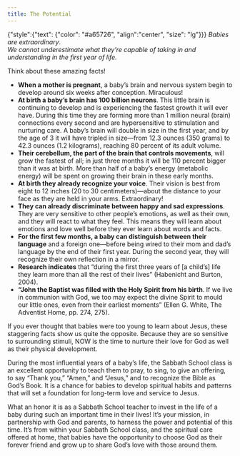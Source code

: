 ```yaml
---
title: The Potential
---
```


{"style":{"text": {"color": "#a65726", "align":"center", "size": "lg"}}}
_Babies are extraordinary_.\
_We cannot underestimate what they’re capable of taking in and understanding in the first year of life._

Think about these amazing facts!


+ **When a mother is pregnant**, a baby’s brain and nervous system begin to develop around six weeks after conception. Miraculous!
+ **At birth a baby’s brain has 100 billion neurons**. This little brain is continuing to develop and is experiencing the fastest growth it will ever have. During this time they are forming more than 1 million neural (brain) connections every second and are hypersensitive to stimulation and nurturing care. A baby’s brain will double in size in the first year, and by the age of 3 it will have tripled in size—from 12.3 ounces (350 grams) to 42.3 ounces (1.2 kilograms), reaching 80 percent of its adult volume.
+ **Their cerebellum, the part of the brain that controls movements**, will grow the fastest of all; in just three months it will be 110 percent bigger than it was at birth. More than half of a baby’s energy (metabolic energy) will be spent on growing their brain in these early months.
+ **At birth they already recognize your voice**. Their vision is best from eight to 12 inches (20 to 30 centimeters)—about the distance to your face as they are held in your arms. Extraordinary!
+ **They can already discriminate between happy and sad expressions**. They are very sensitive to other people’s emotions, as well as their own, and they will react to what they feel. This means they will learn about emotions and love well before they ever learn about words and facts.
+ **For the first few months, a baby can distinguish between their language** and a foreign one—before being wired to their mom and dad’s language by the end of their first year. During the second year, they will recognize their own reflection in a mirror.
+ **Research indicates** that “during the first three years of [a child’s] life they learn more than all the rest of their lives” (Habenicht and Burton, 2004).
+ **“John the Baptist was filled with the Holy Spirit from his birth**. If we live in communion with God, we too may expect the divine Spirit to mould our little ones, even from their earliest moments” (Ellen G. White, The Adventist Home, pp. 274, 275).

If you ever thought that babies were too young to learn about Jesus, these staggering facts show us quite the opposite. Because they are so sensitive to surrounding stimuli, NOW is the time to nurture their love for God as well as their physical development.

During the most influential years of a baby’s life, the Sabbath School class is an excellent opportunity to teach them to pray, to sing, to give an offering, to say “Thank you,” “Amen,” and “Jesus,” and to recognize the Bible as God’s Book. It is a chance for babies to develop spiritual habits and patterns that will set a foundation for long-term love and service to Jesus.

What an honor it is as a Sabbath School teacher to invest in the life of a baby during such an important time in their lives! It’s your mission, in partnership with God and parents, to harness the power and potential of this time. It’s from within your Sabbath School class, and the spiritual care offered at home, that babies have the opportunity to choose God as their forever friend and grow up to share God’s love with those around them.